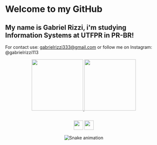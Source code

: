 # **Welcome to my GitHub**
## My name is Gabriel Rizzi, i'm studying Information Systems at UTFPR in PR-BR!
For contact use: gabrielrizzi333@gmail.com or follow me on Instagram: @gabrielrizzi113

<div align="center">
  <a href="https://github.com/Rizzi-dev">
  <img height="165em" src="https://github-readme-stats.vercel.app/api?username=Rizzi-dev&show_icons=true&theme=dark&include_all_commits=true&count_private=true"/>
  <img height="165em" src="https://github-readme-stats.vercel.app/api/top-langs/?username=Rizzi-dev&layout=compact&langs_count=7&theme=dark"/>
</div>

##

<div align="center"> 
  <a href="https://instagram.com/gabrielrizzi113" target="_blank"><img height="30" src="https://blog.vizcaya.com.br/wp-content/uploads/2017/02/instagram-Logo-PNG-Transparent-Background-download.png" target="_blank"></a>
  <a href="https://www.linkedin.com/in/gabrielrizzi113/" target="_blank"><img height="30" src="https://cdn-icons-png.flaticon.com/512/174/174857.png" target="_blank"></a> 
 
  ![Snake animation](https://github.com/Rizzi-dev/Rizzi-dev/blob/output/github-contribution-grid-snake.svg)
 
</div>
